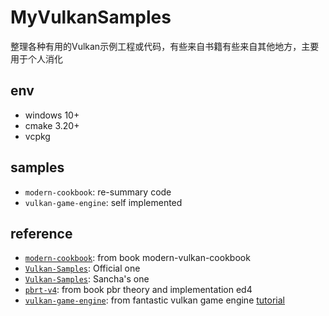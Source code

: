 # MyVulkanSamples

整理各种有用的Vulkan示例工程或代码，有些来自书籍有些来自其他地方，主要用于个人消化

## env

- windows 10+
- cmake 3.20+
- vcpkg

## samples

- `modern-cookbook`: re-summary code
- `vulkan-game-engine`: self implemented

## reference

- [`modern-cookbook`](https://github.com/PacktPublishing/The-Modern-Vulkan-Cookbook): from book modern-vulkan-cookbook
- [`Vulkan-Samples`](https://github.com/KhronosGroup/Vulkan-Samples): Official one
- [`Vulkan-Samples`](https://github.com/SaschaWillems/Vulkan): Sancha's one
- [`pbrt-v4`](https://github.com/mmp/pbrt-v4): from book pbr theory and implementation ed4
- [`vulkan-game-engine`](https://github.com/blurrypiano/littleVulkanEngine): from fantastic vulkan game engine [tutorial](https://www.youtube.com/watch?v=Y9U9IE0gVHA)